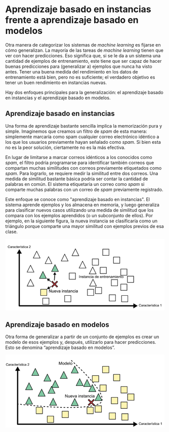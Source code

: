 # Aprendizaje basado en instancias frente a aprendizaje basado en modelos
Otra manera de categorizar los sistemas de *machine learning* es fijarse en cómo generalizan. La mayoría de las tareas de *machine learning* tienen que ver con hacer predicciones. Eso significa que, si se le da a un sistema una cantidad de ejemplos de entrenamiento, este tiene que ser capaz de hacer buenas predicciones para (generalizar a) ejemplos que nunca ha visto antes. Tener una buena medida del rendimiento en los datos de entrenamiento está bien, pero no es suficiente; el verdadero objetivo es tener un buen rendimiento en instancias nuevas.

Hay dos enfoques principales para la generalización: el aprendizaje basado en instancias y el aprendizaje basado en modelos.

## Aprendizaje basado en instancias
Una forma de aprendizaje bastante sencilla implica la memorización pura y simple. Imaginemos que creamos un filtro de *spam* de esta manera: simplemente marcaría como spam cualquier correo electrónico idéntico a los que los usuarios previamente hayan señalado como *spam*. Si bien esta no es la peor solución, ciertamente no es la más efectiva.

En lugar de limitarse a marcar correos idénticos a los conocidos como *spam*, el filtro podría programarse para identificar también correos que compartan muchas similitudes con correos previamente etiquetados como *spam*. Para lograrlo, se requiere medir la similitud entre dos correos. Una medida de similitud bastante básica podría ser contar la cantidad de palabras en común. El sistema etiquetaría un correo como *spam* si comparte muchas palabras con un correo de *spam* previamente registrado.

Este enfoque se conoce como "aprendizaje basado en instancias". El sistema aprende ejemplos y los almacena en memoria, y luego generaliza para clasificar nuevos casos utilizando una medida de similitud que los compara con los ejemplos aprendidos (o un subconjunto de ellos). Por ejemplo, en la siguiente figura, la nueva instancia se clasificaría como un triángulo porque comparte una mayor similitud con ejemplos previos de esa clase.

![Instancias](images/instancias.png)

## Aprendizaje basado en modelos
Otra forma de generalizar a partir de un conjunto de ejemplos es crear un modelo de esos ejemplos y, después, utilizarlo para hacer predicciones. Esto se denomina “aprendizaje basado en modelos”.

![Modelos](images/modelos.png)
